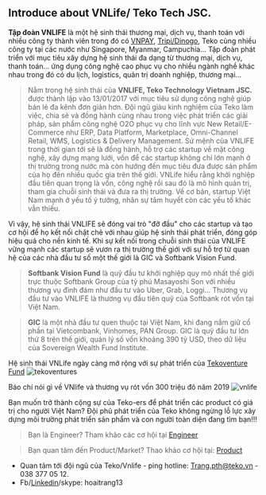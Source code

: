## Introduce about VNLife/ Teko Tech JSC.

**Tập đoàn VNLIFE** là một hệ sinh thái thương mại, dịch vụ, thanh toán với nhiều công ty thành viên trong đó có [VNPAY](https://vnpay.vn/), [Tripi/Dinogo](https://www.tripi.vn/), Teko cùng nhiều công ty tại các nước như Singapore, Myanmar, Campuchia… Tập đoàn phát triển với mục tiêu xây dựng hệ sinh thái đa dạng từ thương mại, dịch vụ, thanh toán… ứng dụng công nghệ cao phục vụ cho nhiều ngành nghề khác nhau trong đó có du lịch, logistics, quản trị doanh nghiệp, thương mại…

> Nằm trong hệ sinh thái của **VNLIFE, Teko Technology Vietnam JSC.** được thành lập vào 13/01/2017 với mục tiêu sử dụng công nghệ giúp bán lẻ đa kênh đơn giản hơn. Đội ngũ giàu kinh nghiệm của Teko làm việc, chia sẻ và đồng hành cùng nhau trong việc phát triển các giải pháp, sản phẩm công nghệ O2O phục vụ cho lĩnh vực New Retail/E-Commerce như ERP, Data Platform, Marketplace, Omni-Channel Retail, WMS, Logistics & Delivery Management.
Sứ mệnh của VNLIFE trong thời gian tới sẽ là đồng hành, hỗ trợ các startup về mặt công nghệ, xây dựng mạng lưới, vốn để các startup không chỉ lớn mạnh ở thị trường trong nước mà còn hướng đến mục tiêu đưa được sản phẩm của họ đến nhiều quốc gia trên thế giới.
VNLife hiểu rằng khởi nghiệp đầu tiên quan trọng là vốn, công nghệ rồi sau đó là mô hình quản trị, tham gia chuỗi sinh thái và đưa ra thị trường. Về cơ bản, startup Việt Nam mạnh ở yếu tố ý tưởng, nhân sự tâm huyết còn các yếu tố khác vẫn thiếu.

Vì vậy, hệ sinh thái VNLIFE sẽ đóng vai trò "đỡ đầu" cho các startup và tạo cơ hội để họ kết nối chặt chẽ với nhau giúp hệ sinh thái phát triển, đóng góp hiệu quả cho nền kinh tế. Khi sự kết nối trong chuỗi sinh thái của VNLIFE vững mạnh các startup sẽ vươn ra thị trường thế giới với sự hỗ trợ từ quan hệ của các nhà đầu tư số một thế giới là GIC và Softbank Vision Fund.

> **Softbank Vision Fund** là quỹ đầu tư khởi nghiệp quy mô nhất thế giới trực thuộc Softbank Group của tỷ phú Masayoshi Son với nhiều thương vụ đình đám như đầu tư vào Uber, Grab, Loggi… Thương vụ đầu tư vào VNLIFE là thương vụ đầu tiên quỹ của Softbank rót vốn tại Việt Nam.

> **GIC** là một nhà đầu tư quen thuộc tại Việt Nam, khi đang nắm giữ cổ phần tại Vietcombank, Vinhomes, PAN Group. GIC là quỹ đầu tư lớn thứ 8 trên thế giới, quản lý số vốn khoảng 390 tỷ USD, theo dữ liệu của Sovereign Wealth Fund Institute.

Hệ sinh thái VNLife ngày càng mở rộng với sự phát triển của [Tekoventure Fund](https://tekoventures.vn/)
![tekoventures](https://lh3.googleusercontent.com/iKjQ4rk5qSz3joxObAUXenRiXHceAKNPePvYSfdtDvdK3fXNiPR8EqGeSCYUJAdZJPHQ7CTXmVBF44Ko0vAsG15VvAu516M1NFu6iOnTfO5unu5rV8oZ_N1MSzD1jh-G2dNsKYJ-H-wf64pBL3ixcYj6U3rpBkZMvtfpGNiBwB7CvOBonbZXSFgJ2nyrbHzZULdwVuX_pnYA1Zipw-SLYQlNCYxllhM7C-KwW5VJWJ-OAxXHQ_WaN8U8HL89M9buMrXZgI9sfSmhu02gL8_jxK4lEDI9f7vdj_ja-_DwnvaIxY1NERCp5-XDHHvQHe5GVnR-ElEDb86ZyF5liT5VFY2Lyl90YkJFXF2jSW6xSv4bur-5P9eq5UddVsKQUTH9OC1T6CN9NfnWk-TjjEveqktvEUdQlf5_fframxlbrlTg9Wfc-x91tnOALi3LDs0QXBcPc5gjOrnXOyXUb7nn--h5n8iDmu6ixHiHYV9QrJwQ-_bOzYdvuXjVMQUxAaniwC0ogwBPFE7VI-uMHi6jkJ8wjQwMOtO-g5Wz0v9FMgtAKbbsNrS6Uf_Bn7qXNgjzKQMwWMFUzjDH6uegXp_9CjcwGvleg4LAYDgdX_btDkagOp1BdS2xiUGubqxBC07LfjVuluRVHQPHyWVeBAHLQ7PrBXXI_uPGaWpnupfw0oSH5fU3_h-07GI=w947-h858-no)

Báo chí nói gì về VNlife và thương vụ rót vốn 300 triệu đô năm 2019
![vnlife](https://lh3.googleusercontent.com/6WEINRcWLpXo9aH7mL1Y0VsdNwGvhExm-JDOELKtfnQjOsiP97RjYFcgA2tm7vnMTa_tbFfRm1QnVrKTZ-MO5qoWqFdJXe9NVGxzkEDxJFDDHprrJ_uKTmbMJNClXPCVPKMZEhBvLA1kpZTAYyKSBfYxuru224dpGhSE2jzBCUtuaHZY2yAkLSZoujQqKaplHAtuDElZFJMPzwq3NpwOt1-HQs-YJp_U7_MuWtOWOD0b-gJ6UrTziFqi9kQ1Ce66xCipoSUCx5GWgCEkyDqiLb_fuuG4YHlxkwgRrhW7JkXghe8XlsQnk7R4u6V21Ya1i8rqGJMf6ptiSVnscUZwu3seArINQAdldk4mT5ZEKFekWRpXw6K5sffz388BbIGaoAnpRkgTR42cbMkmrPjnPzrTApfGhiO6KEHBbLpaih6doBn7Dsr19F7akQJyEDCdqSwKINi1gz_toF4ImmUdYla0IFV0qtZfleni-HngBTtNoW9KO_MRDQKcKV3-dFq2HYgd1zRWeCZlspaMVRC2m4SCNRjRiGBuqwc7UPBTaTEiF2sp004RuhwHSmwOU5_PCBqoNM9GcoZXvmpI4zVQSObWskxq0ZSrSUVX7GcEZjOUdLpbbHCWzpOANm7CXmWzo8xQDJGxOR6zbNO9LbhuzyBGfYu3Vdn8BShHxsl05G7h993DAi16Jmw=w777-h898-no)

Bạn muốn trở thành cộng sự của Teko-ers để phát triển các product có giá trị cho người Việt Nam? Đội phũ phát triển của Teko không ngừng lỗ lực xây dựng môi trường phát triển sản phẩm và con người toàn diện đang tìm bạn!!!
> Bạn là Engineer? Tham khảo các cơ hội tại [Engineer](https://github.com/hoaitrang13/VNLife-Teko-Tech-JSC.-Opportunities/tree/master/Engineer)

> Bạn quan tâm đến Product/Market? Thao khảo cơ hội tại: [Product](https://github.com/hoaitrang13/VNLife-Teko-Tech-JSC.-Opportunities/tree/master/Product)

* Quan tâm tới đội ngũ của Teko/Vnlife - ping hotline: Trang.pth@teko.vn - 038 377 05 12.
* Fb/[Linkedin](https://www.linkedin.com/in/hoaitrang13/)/skype: hoaitrang13
